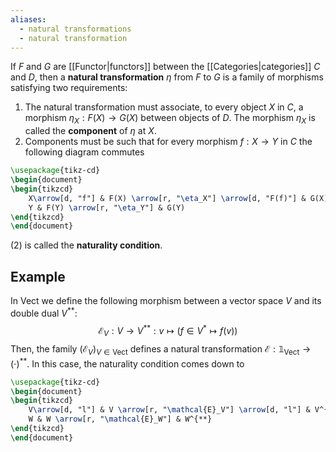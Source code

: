 ```yaml
---
aliases:
  - natural transformations
  - natural transformation
---
```

If $F$ and $G$ are [[Functor|functors]] between the [[Categories|categories]] $C$ and $D$, then a **natural transformation** $\eta$ from $F$ to $G$ is a family of morphisms satisfying two requirements:
1. The natural transformation must associate, to every object $X$ in $C$, a morphism $\eta_X: F(X) \to G(X)$ between objects of $D$. The morphism $\eta_X$ is called the **component** of $\eta$ at $X$.
2. Components must be such that for every morphism $f: X\to Y$ in $C$ the following diagram commutes
```tikz
\usepackage{tikz-cd}
\begin{document}
\begin{tikzcd} 
	X\arrow[d, "f"] & F(X) \arrow[r, "\eta_X"] \arrow[d, "F(f)"] & G(X) \arrow[d, "G(f)"] \\
	Y & F(Y) \arrow[r, "\eta_Y"] & G(Y)
\end{tikzcd} 
\end{document}
```
(2) is called the **naturality condition**.

## Example

In $\text{Vect}$ we define the following morphism between a vector space $V$ and its double dual $V^{**}$:
$$\mathcal{E}_V: V\to V^{**}: v\mapsto \left(f\in V^*\mapsto f(v)\right)$$
Then, the family $\left(\mathcal{E}_V\right)_{V\in \text{Vect}}$ defines a natural transformation $\mathcal{E}: \mathbb{1}_\text{Vect}\to (\cdot)^{**}$.
In this case, the naturality condition comes down to
```tikz
\usepackage{tikz-cd}
\begin{document}
\begin{tikzcd} 
	V\arrow[d, "l"] & V \arrow[r, "\mathcal{E}_V"] \arrow[d, "l"] & V^{**} \arrow[d, "F\in V^{**} \mapsto (g\in W^* \mapsto F(g\circ l))"] \\
	W & W \arrow[r, "\mathcal{E}_W"] & W^{**}
\end{tikzcd} 
\end{document}
```
